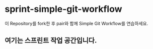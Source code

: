 # sprint-simple-git-workflow

이 Repository를 fork한 후 pair와 함께 Simple Git Workflow를 연습하세요.
## 여기는 스프린트 작업 공간입니다.